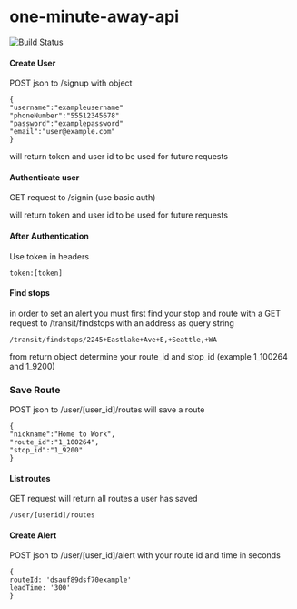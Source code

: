 # one-minute-away-api  

[![Build Status](https://travis-ci.org/one-minute-away/one-minute-away-api.svg?branch=dev)](https://travis-ci.org/one-minute-away/one-minute-away-api)


#### Create User
POST json to /signup with object
```
{
"username":"exampleusername"
"phoneNumber":"55512345678"
"password":"examplepassword"
"email":"user@example.com"
}
```
will return token and user id to be used for future requests

#### Authenticate user
GET request to /signin (use basic auth)

will return token and user id to be used for future requests

#### After Authentication
Use token in headers
```
token:[token]
```

#### Find stops
in order to set an alert you must first find your stop and route with a GET request to /transit/findstops with an address as query string
```
/transit/findstops/2245+Eastlake+Ave+E,+Seattle,+WA
```
from return object determine your route_id and stop_id (example 1_100264 and 1_9200)


### Save Route
POST json to /user/[user_id]/routes will save a route
````
{
"nickname":"Home to Work",
"route_id":"1_100264",
"stop_id":"1_9200"
}
````
#### List routes
GET request will return all routes a user has saved
```
/user/[userid]/routes
```

#### Create Alert
POST json to /user/[user_id]/alert
with your route id and time in seconds
```
{
routeId: 'dsauf89dsf70example'
leadTime: '300'
}
```
